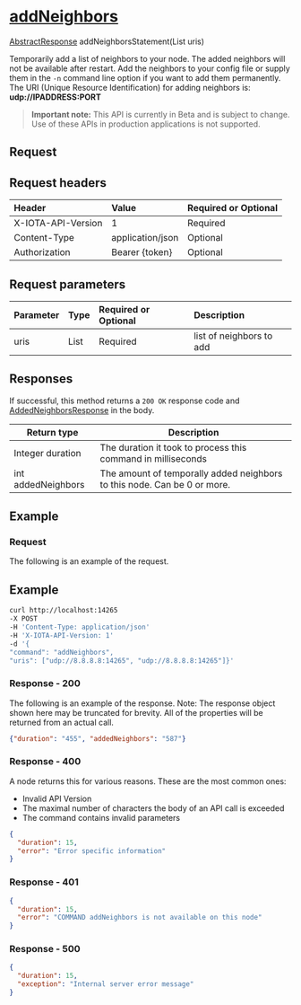 
# [addNeighbors](https://github.com/iotaledger/iri/blob/master/src/main/java/com/iota/iri/service/API.java#L718)
 [AbstractResponse](https://github.com/iotaledger/iri/blob/master/src/main/java/com/iota/iri/service/dto/AbstractResponse.java) addNeighborsStatement(List<String> uris)

Temporarily add a list of neighbors to your node.  The added neighbors will not be available after restart.  Add the neighbors to your config file   or supply them in the `-n` command line option if you want to add them permanently.   The URI (Unique Resource Identification) for adding neighbors is:  **udp://IPADDRESS:PORT**

> **Important note:** This API is currently in Beta and is subject to change. Use of these APIs in production applications is not supported.

## Request

## Request headers

| Header       | Value | Required or Optional |
|:---------------|:--------|:--------|
| X-IOTA-API-Version | 1 | Required |
| Content-Type | application/json | Optional |
| Authorization  | Bearer {token} | Optional  |

## Request parameters
| Parameter       | Type | Required or Optional | Description |
|:---------------|:--------|:--------| :--------|
| uris | List<String> | Required | list of neighbors to add |

## Responses

If successful, this method returns a `200 OK` response code and [AddedNeighborsResponse](https://github.com/iotaledger/iri/blob/master/src/main/java/com/iota/iri/service/dto/AddedNeighborsResponse.java) in the body.

| Return type | Description |
|--|--|
| Integer duration | The duration it took to process this command in milliseconds |
| int addedNeighbors | The amount of temporally added neighbors to this node.  Can be 0 or more. |

## Example  

### Request

The following is an example of the request.

 ## Example
 
 ```bash
 curl http://localhost:14265 
-X POST 
-H 'Content-Type: application/json' 
-H 'X-IOTA-API-Version: 1' 
-d '{ 
"command": "addNeighbors", 
"uris": ["udp://8.8.8.8:14265", "udp://8.8.8.8:14265"]}'
 ```

### Response - 200

The following is an example of the response. Note: The response object shown here may be truncated for brevity. All of the properties will be returned from an actual call.

```json
{"duration": "455", "addedNeighbors": "587"}
```

### Response - 400

A node returns this for various reasons. These are the most common ones:
* Invalid API Version
* The maximal number of characters the body of an API call is exceeded
* The command contains invalid parameters

```json
{
  "duration": 15,
  "error": "Error specific information"
}
```

### Response - 401

```json
{
  "duration": 15,
  "error": "COMMAND addNeighbors is not available on this node"
}
```

### Response - 500

```json
{
  "duration": 15,
  "exception": "Internal server error message"
}
```
